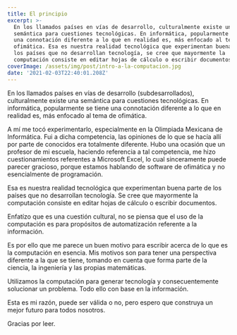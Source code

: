 ```yaml
---
title: El principio
excerpt: >-
  En los llamados países en vías de desarrollo, culturalmente existe una
  semántica para cuestiones tecnológicas. En informática, popularmente se tiene
  una connotación diferente a lo que en realidad es, más enfocado al tema de
  ofimática. Esa es nuestra realidad tecnológica que experimentan buena parte de
  los países que no desarrollan tecnología, se cree que mayormente la
  computación consiste en editar hojas de cálculo o escribir documentos.
coverImage: /assets/img/post/intro-a-la-computacion.jpg
date: '2021-02-03T22:40:01.208Z'
---
```


En los llamados países en vías de desarrollo (subdesarrollados), culturalmente existe una semántica para cuestiones tecnológicas. En informática, popularmente se tiene una connotación diferente a lo que en realidad es, más enfocado al tema de ofimática. 

A mí me tocó experimentarlo, especialmente en la Olimpiada Mexicana de Informática. Fui a dicha competencia, las opiniones de lo que se hacía allí por parte de conocidos era totalmente diferente. Hubo una ocasión que un profesor de mi escuela, haciendo referencia a tal competencia, me hizo cuestionamientos referentes a Microsoft Excel, lo cual sinceramente puede parecer gracioso, porque estamos hablando de software de ofimática y no esencialmente de programación.

Esa es nuestra realidad tecnológica que experimentan buena parte de los países que no desarrollan tecnología. Se cree que mayormente la computación consiste en editar hojas de cálculo o escribir documentos. 

Enfatízo que es una cuestión cultural, no se piensa que el uso de la computación es para propósitos de automatización referente a la información. 

Es por ello que me parece un buen motivo para escribir acerca de lo que es la computación en esencia. Mis motivos son para tener una perspectiva diferente a la que se tiene, tomando en cuenta que forma parte de la ciencia, la ingeniería y las propias matemáticas.

Utilizamos la computación para generar tecnología y consecuentemente solucionar un problema. Todo ello con base en la información.

Esta es mi razón, puede ser válida o no, pero espero que construya un mejor futuro para todos nosotros.

Gracias por leer.
